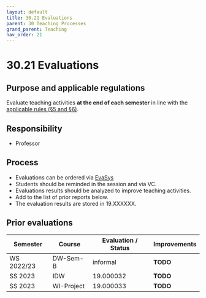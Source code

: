 ```yaml
---
layout: default
title: 30.21 Evaluations
parent: 30 Teaching Processes
grand_parent: Teaching
nav_order: 21
---
```


# 30.21 Evaluations

## Purpose and applicable regulations

Evaluate teaching activities **at the end of each semester** in line with the [applicable rules (§5 and §6)](https://www.uni-bamberg.de/fileadmin/www.abt-studium/Rechtsvorschriften/1Organisation/Evaluation%20Lehre%20Studium/180305-O-Sicherung-Qualitaet-Lehre-Studium.pdf).

## Responsibility

- Professor

## Process

- Evaluations can be ordered via [EvaSys](https://www.uni-bamberg.de/its/lehrevaluation/)
- Students should be reminded in the session and via VC.
- Evaluations results should be analyzed to improve teaching activities.
- Add to the list of prior reports below.
- The evaluation results are stored in 19.XXXXXX.

## Prior evaluations

| Semester    | Course           | Evaluation / Status  | Improvements   |
|-------------|------------------|----------------------|----------------|
| WS 2022/23  | DW-Sem-B         | informal             | **TODO**       |
| SS 2023     | IDW              | 19.000032            | **TODO**       |
| SS 2023     | WI-Project       | 19.000033            | **TODO**       |
